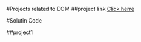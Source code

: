 #Projects related to DOM
##project link
[Click herre](https://stackblitz.com/edit/dom-project-chaiaurcode?file=index.html)

#Solutin Code

##project1

```javascript
```
